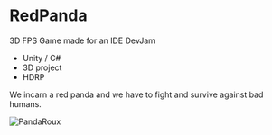 # RedPanda

3D FPS Game made for an IDE DevJam

- Unity / C#
- 3D project
- HDRP

We incarn a red panda and we have to fight and survive against bad humans.

![PandaRoux](https://user-images.githubusercontent.com/45881846/215135930-a3225a5e-e09b-4d4a-bf64-c576b8e2c66d.PNG)

